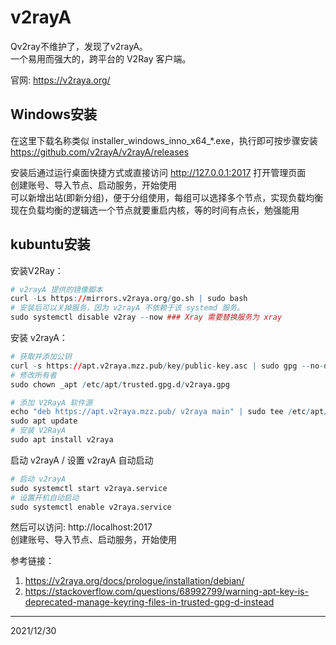 # v2rayA

Qv2ray不维护了，发现了v2rayA。  
一个易用而强大的，跨平台的 V2Ray 客户端。  

官网: https://v2raya.org/  


## Windows安装
在这里下载名称类似 installer_windows_inno_x64_*.exe，执行即可按步骤安装  
https://github.com/v2rayA/v2rayA/releases  

安装后通过运行桌面快捷方式或直接访问 http://127.0.0.1:2017 打开管理页面  
创建账号、导入节点、启动服务，开始使用  
可以新增出站(即新分组)，便于分组使用，每组可以选择多个节点，实现负载均衡  
现在负载均衡的逻辑选一个节点就要重启内核，等的时间有点长，勉强能用  


## kubuntu安装
安装V2Ray：  
```r
# v2rayA 提供的镜像脚本
curl -Ls https://mirrors.v2raya.org/go.sh | sudo bash
# 安装后可以关掉服务，因为 v2rayA 不依赖于该 systemd 服务。
sudo systemctl disable v2ray --now ### Xray 需要替换服务为 xray
```

安装 v2rayA：  
```r
# 获取并添加公钥
curl -s https://apt.v2raya.mzz.pub/key/public-key.asc | sudo gpg --no-default-keyring --keyring gnupg-ring:/etc/apt/trusted.gpg.d/v2raya.gpg --import
# 修改所有者
sudo chown _apt /etc/apt/trusted.gpg.d/v2raya.gpg

# 添加 V2RayA 软件源
echo "deb https://apt.v2raya.mzz.pub/ v2raya main" | sudo tee /etc/apt/sources.list.d/v2raya.list
sudo apt update
# 安装 V2RayA
sudo apt install v2raya
```

启动 v2rayA / 设置 v2rayA 自动启动  
```r
# 启动 v2rayA
sudo systemctl start v2raya.service
# 设置开机自动启动
sudo systemctl enable v2raya.service
```

然后可以访问: http://localhost:2017  
创建账号、导入节点、启动服务，开始使用  


参考链接：  
1. https://v2raya.org/docs/prologue/installation/debian/
2. https://stackoverflow.com/questions/68992799/warning-apt-key-is-deprecated-manage-keyring-files-in-trusted-gpg-d-instead


---
2021/12/30  
